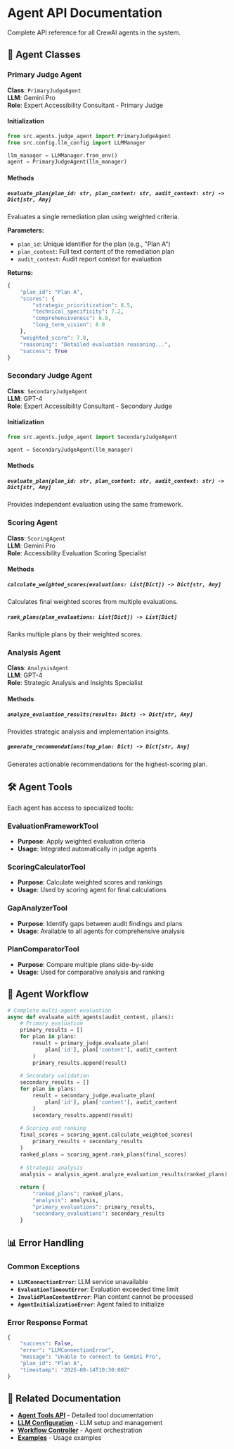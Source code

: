 # Agent API Documentation

Complete API reference for all CrewAI agents in the system.

## 🤖 Agent Classes

### Primary Judge Agent

**Class**: `PrimaryJudgeAgent`  
**LLM**: Gemini Pro  
**Role**: Expert Accessibility Consultant - Primary Judge

#### Initialization
```python
from src.agents.judge_agent import PrimaryJudgeAgent
from src.config.llm_config import LLMManager

llm_manager = LLMManager.from_env()
agent = PrimaryJudgeAgent(llm_manager)
```

#### Methods

##### `evaluate_plan(plan_id: str, plan_content: str, audit_context: str) -> Dict[str, Any]`
Evaluates a single remediation plan using weighted criteria.

**Parameters:**
- `plan_id`: Unique identifier for the plan (e.g., "Plan A")  
- `plan_content`: Full text content of the remediation plan
- `audit_context`: Audit report context for evaluation

**Returns:**
```python
{
    "plan_id": "Plan A",
    "scores": {
        "strategic_prioritization": 8.5,
        "technical_specificity": 7.2,
        "comprehensiveness": 6.8,
        "long_term_vision": 8.0
    },
    "weighted_score": 7.8,
    "reasoning": "Detailed evaluation reasoning...",
    "success": True
}
```

### Secondary Judge Agent

**Class**: `SecondaryJudgeAgent`  
**LLM**: GPT-4  
**Role**: Expert Accessibility Consultant - Secondary Judge

#### Initialization
```python
from src.agents.judge_agent import SecondaryJudgeAgent

agent = SecondaryJudgeAgent(llm_manager)
```

#### Methods

##### `evaluate_plan(plan_id: str, plan_content: str, audit_context: str) -> Dict[str, Any]`
Provides independent evaluation using the same framework.

### Scoring Agent

**Class**: `ScoringAgent`  
**LLM**: Gemini Pro  
**Role**: Accessibility Evaluation Scoring Specialist

#### Methods

##### `calculate_weighted_scores(evaluations: List[Dict]) -> Dict[str, Any]`
Calculates final weighted scores from multiple evaluations.

##### `rank_plans(plan_evaluations: List[Dict]) -> List[Dict]`
Ranks multiple plans by their weighted scores.

### Analysis Agent

**Class**: `AnalysisAgent`  
**LLM**: GPT-4  
**Role**: Strategic Analysis and Insights Specialist

#### Methods

##### `analyze_evaluation_results(results: Dict) -> Dict[str, Any]`
Provides strategic analysis and implementation insights.

##### `generate_recommendations(top_plan: Dict) -> Dict[str, Any]`
Generates actionable recommendations for the highest-scoring plan.

## 🛠️ Agent Tools

Each agent has access to specialized tools:

### EvaluationFrameworkTool
- **Purpose**: Apply weighted evaluation criteria
- **Usage**: Integrated automatically in judge agents

### ScoringCalculatorTool  
- **Purpose**: Calculate weighted scores and rankings
- **Usage**: Used by scoring agent for final calculations

### GapAnalyzerTool
- **Purpose**: Identify gaps between audit findings and plans
- **Usage**: Available to all agents for comprehensive analysis

### PlanComparatorTool
- **Purpose**: Compare multiple plans side-by-side
- **Usage**: Used for comparative analysis and ranking

## 🔄 Agent Workflow

```python
# Complete multi-agent evaluation
async def evaluate_with_agents(audit_content, plans):
    # Primary evaluation
    primary_results = []
    for plan in plans:
        result = primary_judge.evaluate_plan(
            plan['id'], plan['content'], audit_content
        )
        primary_results.append(result)
    
    # Secondary validation
    secondary_results = []
    for plan in plans:
        result = secondary_judge.evaluate_plan(
            plan['id'], plan['content'], audit_content
        )
        secondary_results.append(result)
    
    # Scoring and ranking
    final_scores = scoring_agent.calculate_weighted_scores(
        primary_results + secondary_results
    )
    ranked_plans = scoring_agent.rank_plans(final_scores)
    
    # Strategic analysis
    analysis = analysis_agent.analyze_evaluation_results(ranked_plans)
    
    return {
        "ranked_plans": ranked_plans,
        "analysis": analysis,
        "primary_evaluations": primary_results,
        "secondary_evaluations": secondary_results
    }
```

## 📊 Error Handling

### Common Exceptions

- **`LLMConnectionError`**: LLM service unavailable
- **`EvaluationTimeoutError`**: Evaluation exceeded time limit  
- **`InvalidPlanContentError`**: Plan content cannot be processed
- **`AgentInitializationError`**: Agent failed to initialize

### Error Response Format
```python
{
    "success": False,
    "error": "LLMConnectionError",
    "message": "Unable to connect to Gemini Pro",
    "plan_id": "Plan A",
    "timestamp": "2025-08-14T10:30:00Z"
}
```

## 🔗 Related Documentation

- **[Agent Tools API](./agent-tools.md)** - Detailed tool documentation
- **[LLM Configuration](./llm-config.md)** - LLM setup and management
- **[Workflow Controller](./workflow-controller.md)** - Agent orchestration
- **[Examples](../examples/agent-examples.md)** - Usage examples

